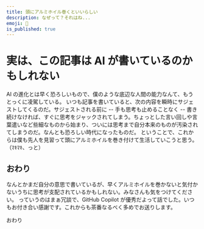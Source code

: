 ```yaml
---
title: 頭にアルミホイル巻くといいらしい
description: なぜって？それはね...
emoji: 📡
is_published: true
---
```


# 実は、この記事は AI が書いているのかもしれない

AI の進化とは早く恐ろしいもので、僕のような底辺な人間の能力なんて、もうとっくに凌駕している。
いつも記事を書いていると、次の内容を瞬時にサジェストしてくるのだ。サジェストされる前に -- 手も思考も止めることなく -- 書き続けなければ、すぐに思考をジャックされてしまう。ちょっとした言い回しや言葉遣いなど些細なものから始まり、ついには思考まで自分本来のものが汚染されてしまうのだ。なんとも恐ろしい時代になったものだ。
ということで、これからは僕も先人を見習って頭にアルミホイルを巻き付けて生活していこうと思う。（ﾏｷﾏｷ、っと）

## おわり

なんとかまだ自分の意思で書いているが、早くアルミホイルを巻かないと気付かないうちに思考が支配されているかもしれない。みなさんも気をつけてください。
っていうのはまぁ冗談で、GitHub Copilot が優秀だよって話でした。いつもお付き合い感謝です。これからも茶番なるべく多めでお送りします。

おわり
